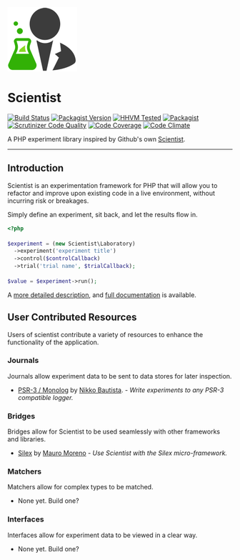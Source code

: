 [![Scientist](scientist.png)](https://packagist.org/packages/daylerees/scientist)

# Scientist

[![Build Status](https://travis-ci.org/daylerees/scientist.svg?branch=master)](https://travis-ci.org/daylerees/scientist)
[![Packagist Version](https://img.shields.io/packagist/v/daylerees/scientist.svg)](https://packagist.org/packages/daylerees/scientist)
[![HHVM Tested](https://img.shields.io/hhvm/daylerees/scientist.svg)](https://travis-ci.org/daylerees/scientist)
[![Packagist](https://img.shields.io/packagist/dt/daylerees/scientist.svg)](https://packagist.org/packages/daylerees/scientist)
[![Scrutinizer Code Quality](https://scrutinizer-ci.com/g/daylerees/scientist/badges/quality-score.png?b=master)](https://scrutinizer-ci.com/g/daylerees/scientist/?branch=master)
[![Code Coverage](https://scrutinizer-ci.com/g/daylerees/scientist/badges/coverage.png?b=master)](https://scrutinizer-ci.com/g/daylerees/scientist/?branch=master)
[![Code Climate](https://codeclimate.com/github/daylerees/scientist/badges/gpa.svg)](https://codeclimate.com/github/daylerees/scientist)

A PHP experiment library inspired by Github's own [Scientist](https://github.com/github/scientist).

---

## Introduction

Scientist is an experimentation framework for PHP that will allow you to refactor and improve upon existing code in a live environment, without incurring risk or breakages.

Simply define an experiment, sit back, and let the results flow in.

```php
<?php

$experiment = (new Scientist\Laboratory)
  ->experiment('experiment title')
  ->control($controlCallback)
  ->trial('trial name', $trialCallback);

$value = $experiment->run();
```

A [more detailed description](https://scientist.readme.io/docs/introduction), and [full documentation](https://scientist.readme.io/) is available.

## User Contributed Resources

Users of scientist contribute a variety of resources to enhance the functionality of the application.

### Journals

Journals allow experiment data to be sent to data stores for later inspection.

- [PSR-3 / Monolog](https://github.com/nikkobautista/scientist-psr3-journal) by [Nikko Bautista](https://github.com/nikkobautista). - *Write experiments to any PSR-3 compatible logger.*

### Bridges

Bridges allow for Scientist to be used seamlessly with other frameworks and libraries.

- [Silex](https://packagist.org/packages/mauro-moreno/silex-scientist) by [Mauro Moreno](https://github.com/mauro-moreno) - *Use Scientist with the Silex micro-framework.*

### Matchers

Matchers allow for complex types to be matched.

- None yet. Build one?

### Interfaces

Interfaces allow for experiment data to be viewed in a clear way.

- None yet. Build one?
